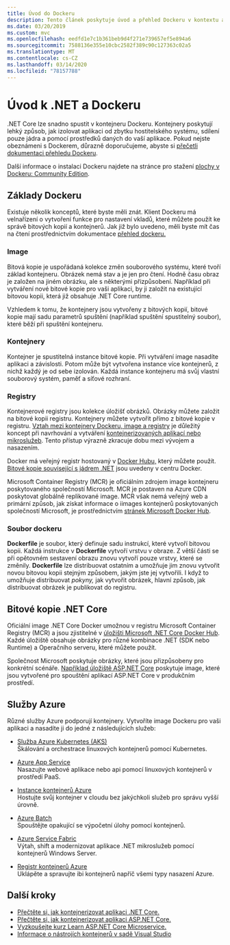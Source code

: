 ```yaml
---
title: Úvod do Dockeru
description: Tento článek poskytuje úvod a přehled Dockeru v kontextu aplikace .NET Core.
ms.date: 03/20/2019
ms.custom: mvc
ms.openlocfilehash: eedfd1e7c1b361beb9d4f271e739657ef5e894a6
ms.sourcegitcommit: 7588136e355e10cbc2582f389c90c127363c02a5
ms.translationtype: MT
ms.contentlocale: cs-CZ
ms.lasthandoff: 03/14/2020
ms.locfileid: "78157788"
---
```

# <a name="introduction-to-net-and-docker"></a>Úvod k .NET a Dockeru

.NET Core lze snadno spustit v kontejneru Dockeru. Kontejnery poskytují lehký způsob, jak izolovat aplikaci od zbytku hostitelského systému, sdílení pouze jádra a pomocí prostředků daných do vaší aplikace. Pokud nejste obeznámeni s Dockerem, důrazně doporučujeme, abyste si [přečetli dokumentaci přehledu Dockeru](https://docs.docker.com/engine/docker-overview/).

Další informace o instalaci Dockeru najdete na stránce pro stažení [plochy v Dockeru: Community Edition](https://www.docker.com/products/docker-desktop).

## <a name="docker-basics"></a>Základy Dockeru

Existuje několik konceptů, které byste měli znát. Klient Dockeru má velnařízení o vytvoření funkce pro nastavení vkladů, které můžete použít ke správě bitových kopií a kontejnerů. Jak již bylo uvedeno, měli byste mít čas na čtení prostřednictvím dokumentace [přehled dockeru.](https://docs.docker.com/engine/docker-overview/)

### <a name="images"></a>Image

Bitová kopie je uspořádaná kolekce změn souborového systému, které tvoří základ kontejneru. Obrázek nemá stav a je jen pro čtení. Hodně času obraz je založen na jiném obrázku, ale s některými přizpůsobení. Například při vytváření nové bitové kopie pro vaši aplikaci, by ji založit na existující bitovou kopii, která již obsahuje .NET Core runtime.

Vzhledem k tomu, že kontejnery jsou vytvořeny z bitových kopií, bitové kopie mají sadu parametrů spuštění (například spuštění spustitelný soubor), které běží při spuštění kontejneru.

### <a name="containers"></a>Kontejnery

Kontejner je spustitelná instance bitové kopie. Při vytváření image nasadíte aplikaci a závislosti. Potom může být vytvořena instance více kontejnerů, z nichž každý je od sebe izolován. Každá instance kontejneru má svůj vlastní souborový systém, paměť a síťové rozhraní.

### <a name="registries"></a>Registry

Kontejnerové registry jsou kolekce úložišť obrázků. Obrázky můžete založit na bitové kopii registru. Kontejnery můžete vytvořit přímo z bitové kopie v registru. [Vztah mezi kontejnery Dockeru, image a registry](../../architecture/microservices/container-docker-introduction/docker-containers-images-registries.md) je důležitý koncept při navrhování a vytváření [kontejnerizovaných aplikací nebo mikroslužeb](../../architecture/microservices/architect-microservice-container-applications/index.md). Tento přístup výrazně zkracuje dobu mezi vývojem a nasazením.

Docker má veřejný registr hostovaný v [Docker Hubu,](https://hub.docker.com/) který můžete použít. [Bitové kopie související s jádrem .NET](https://hub.docker.com/_/microsoft-dotnet-core/) jsou uvedeny v centru Docker.

Microsoft Container Registry (MCR) je oficiálním zdrojem image kontejneru poskytovaného společností Microsoft. MCR je postaven na Azure CDN poskytovat globálně replikované image. MCR však nemá veřejný web a primární způsob, jak získat informace o iimages kontejnerů poskytovaných společností Microsoft, je prostřednictvím [stránek Microsoft Docker Hub](https://hub.docker.com/_/microsoft-dotnet-core/).

### <a name="dockerfile"></a>Soubor dockeru

**Dockerfile** je soubor, který definuje sadu instrukcí, které vytvoří bitovou kopii. Každá instrukce v **Dockerfile** vytvoří vrstvu v obraze. Z větší části se při opětovném sestavení obrazu znovu vytvoří pouze vrstvy, které se změnily. **Dockerfile** lze distribuovat ostatním a umožňuje jim znovu vytvořit novou bitovou kopii stejným způsobem, jakým jste jej vytvořili. I když to umožňuje distribuovat *pokyny,* jak vytvořit obrázek, hlavní způsob, jak distribuovat obrázek je publikovat do registru.

## <a name="net-core-images"></a>Bitové kopie .NET Core

Oficiální image .NET Core Docker umožnou v registru Microsoft Container Registry (MCR) a jsou zjistitelné v [úložišti Microsoft .NET Core Docker Hub](https://hub.docker.com/_/microsoft-dotnet-core/). Každé úložiště obsahuje obrázky pro různé kombinace .NET (SDK nebo Runtime) a Operačního serveru, které můžete použít.

Společnost Microsoft poskytuje obrázky, které jsou přizpůsobeny pro konkrétní scénáře. [Například úložiště ASP.NET Core](https://hub.docker.com/_/microsoft-dotnet-core-aspnet/) poskytuje image, které jsou vytvořené pro spouštění aplikací ASP.NET Core v produkčním prostředí.

## <a name="azure-services"></a>Služby Azure

Různé služby Azure podporují kontejnery. Vytvoříte image Dockeru pro vaši aplikaci a nasadíte ji do jedné z následujících služeb:

- [Služba Azure Kubernetes (AKS)](https://azure.microsoft.com/services/kubernetes-service/)\
Škálování a orchestrace linuxových kontejnerů pomocí Kubernetes.

- [Azure App Service](https://azure.microsoft.com/services/app-service/containers/)\
Nasazujte webové aplikace nebo api pomocí linuxových kontejnerů v prostředí PaaS.

- [Instance kontejnerů Azure](https://azure.microsoft.com/services/container-instances/)\
Hostujte svůj kontejner v cloudu bez jakýchkoli služeb pro správu vyšší úrovně.

- [Azure Batch](https://azure.microsoft.com/services/batch/)\
Spouštějte opakující se výpočetní úlohy pomocí kontejnerů.

- [Azure Service Fabric](https://azure.microsoft.com/services/service-fabric/)\
Výtah, shift a modernizovat aplikace .NET mikroslužeb pomocí kontejnerů Windows Server.

- [Registr kontejnerů Azure](https://azure.microsoft.com/services/container-registry/)\
Uklápěte a spravujte ibi kontejnerů napříč všemi typy nasazení Azure.

## <a name="next-steps"></a>Další kroky

- [Přečtěte si, jak kontejnerizovat aplikaci .NET Core.](build-container.md)
- [Přečtěte si, jak kontejnerizovat aplikaci ASP.NET Core.](/aspnet/core/host-and-deploy/docker/building-net-docker-images)
- [Vyzkoušejte kurz Learn ASP.NET Core Microservice.](https://dotnet.microsoft.com/learn/web/aspnet-microservice-tutorial/intro)
- [Informace o nástrojích kontejnerů v sadě Visual Studio](/visualstudio/containers/overview)
